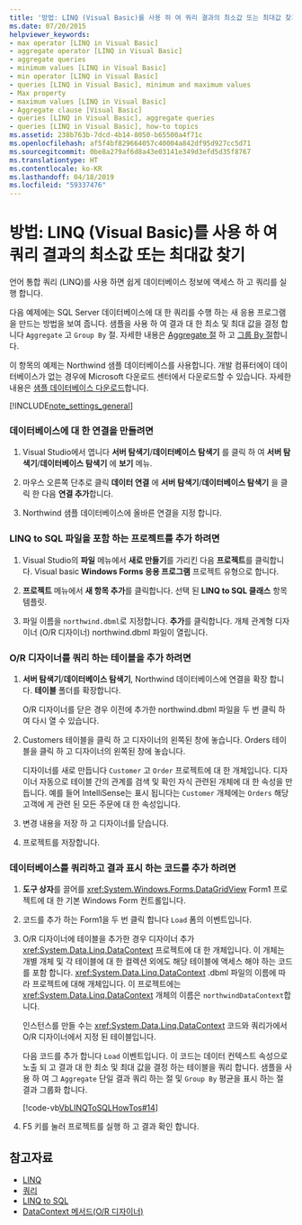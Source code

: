```yaml
---
title: '방법: LINQ (Visual Basic)를 사용 하 여 쿼리 결과의 최소값 또는 최대값 찾기'
ms.date: 07/20/2015
helpviewer_keywords:
- max operator [LINQ in Visual Basic]
- aggregate operator [LINQ in Visual Basic]
- aggregate queries
- minimum values [LINQ in Visual Basic]
- min operator [LINQ in Visual Basic]
- queries [LINQ in Visual Basic], minimum and maximum values
- Max property
- maximum values [LINQ in Visual Basic]
- Aggregate clause [Visual Basic]
- queries [LINQ in Visual Basic], aggregate queries
- queries [LINQ in Visual Basic], how-to topics
ms.assetid: 238b763b-7dcd-4b14-8050-b65500a4f71c
ms.openlocfilehash: af5f4bf829664057c40004a842df95d927cc5d71
ms.sourcegitcommit: 0be8a279af6d8a43e03141e349d3efd5d35f8767
ms.translationtype: HT
ms.contentlocale: ko-KR
ms.lasthandoff: 04/18/2019
ms.locfileid: "59337476"
---
```

# <a name="how-to-find-the-minimum-or-maximum-value-in-a-query-result-by-using-linq-visual-basic"></a>방법: LINQ (Visual Basic)를 사용 하 여 쿼리 결과의 최소값 또는 최대값 찾기
언어 통합 쿼리 (LINQ)를 사용 하면 쉽게 데이터베이스 정보에 액세스 하 고 쿼리를 실행 합니다.  
  
 다음 예제에는 SQL Server 데이터베이스에 대 한 쿼리를 수행 하는 새 응용 프로그램을 만드는 방법을 보여 줍니다. 샘플을 사용 하 여 결과 대 한 최소 및 최대 값을 결정 합니다 `Aggregate` 고 `Group By` 절. 자세한 내용은 [Aggregate 절](../../../../visual-basic/language-reference/queries/aggregate-clause.md) 하 고 [그룹 By 절](../../../../visual-basic/language-reference/queries/group-by-clause.md)합니다.  
  
 이 항목의 예제는 Northwind 샘플 데이터베이스를 사용합니다. 개발 컴퓨터에이 데이터베이스가 없는 경우에 Microsoft 다운로드 센터에서 다운로드할 수 있습니다. 자세한 내용은 [샘플 데이터베이스 다운로드](../../../../framework/data/adonet/sql/linq/downloading-sample-databases.md)합니다.  
  
[!INCLUDE[note_settings_general](~/includes/note-settings-general-md.md)]  
  
### <a name="to-create-a-connection-to-a-database"></a>데이터베이스에 대 한 연결을 만들려면  
  
1. Visual Studio에서 엽니다 **서버 탐색기**/**데이터베이스 탐색기** 를 클릭 하 여 **서버 탐색기**/**데이터베이스 탐색기** 에 **보기** 메뉴.  
  
2. 마우스 오른쪽 단추로 클릭 **데이터 연결** 에 **서버 탐색기**/**데이터베이스 탐색기** 을 클릭 한 다음 **연결 추가**합니다.  
  
3. Northwind 샘플 데이터베이스에 올바른 연결을 지정 합니다.  
  
### <a name="to-add-a-project-that-contains-a-linq-to-sql-file"></a>LINQ to SQL 파일을 포함 하는 프로젝트를 추가 하려면  
  
1. Visual Studio의 **파일** 메뉴에서 **새로 만들기**를 가리킨 다음 **프로젝트**를 클릭합니다. Visual basic **Windows Forms 응용 프로그램** 프로젝트 유형으로 합니다.  
  
2. **프로젝트** 메뉴에서 **새 항목 추가**를 클릭합니다. 선택 된 **LINQ to SQL 클래스** 항목 템플릿.  
  
3. 파일 이름을 `northwind.dbml`로 지정합니다. **추가**를 클릭합니다. 개체 관계형 디자이너 (O/R 디자이너) northwind.dbml 파일이 열립니다.  
  
### <a name="to-add-tables-to-query-to-the-or-designer"></a>O/R 디자이너를 쿼리 하는 테이블을 추가 하려면  
  
1. **서버 탐색기**/**데이터베이스 탐색기**, Northwind 데이터베이스에 연결을 확장 합니다. **테이블** 폴더를 확장합니다.  
  
     O/R 디자이너를 닫은 경우 이전에 추가한 northwind.dbml 파일을 두 번 클릭 하 여 다시 열 수 있습니다.  
  
2. Customers 테이블을 클릭 하 고 디자이너의 왼쪽된 창에 놓습니다. Orders 테이블을 클릭 하 고 디자이너의 왼쪽된 창에 놓습니다.  
  
     디자이너를 새로 만듭니다 `Customer` 고 `Order` 프로젝트에 대 한 개체입니다. 디자이너 자동으로 테이블 간의 관계를 검색 및 확인 자식 관련된 개체에 대 한 속성을 만듭니다. 예를 들어 IntelliSense는 표시 됩니다는 `Customer` 개체에는 `Orders` 해당 고객에 게 관련 된 모든 주문에 대 한 속성입니다.  
  
3. 변경 내용을 저장 하 고 디자이너를 닫습니다.  
  
4. 프로젝트를 저장합니다.  
  
### <a name="to-add-code-to-query-the-database-and-display-the-results"></a>데이터베이스를 쿼리하고 결과 표시 하는 코드를 추가 하려면  
  
1. **도구 상자**를 끌어를 <xref:System.Windows.Forms.DataGridView> Form1 프로젝트에 대 한 기본 Windows Form 컨트롤입니다.  
  
2. 코드를 추가 하는 Form1을 두 번 클릭 합니다 `Load` 폼의 이벤트입니다.  
  
3. O/R 디자이너에 테이블을 추가한 경우 디자이너 추가 <xref:System.Data.Linq.DataContext> 프로젝트에 대 한 개체입니다. 이 개체는 개별 개체 및 각 테이블에 대 한 컬렉션 외에도 해당 테이블에 액세스 해야 하는 코드를 포함 합니다. <xref:System.Data.Linq.DataContext> .dbml 파일의 이름에 따라 프로젝트에 대해 개체입니다. 이 프로젝트에는 <xref:System.Data.Linq.DataContext> 개체의 이름은 `northwindDataContext`합니다.  
  
     인스턴스를 만들 수는 <xref:System.Data.Linq.DataContext> 코드와 쿼리가에서 O/R 디자이너에서 지정 된 테이블입니다.  
  
     다음 코드를 추가 합니다 `Load` 이벤트입니다. 이 코드는 데이터 컨텍스트 속성으로 노출 되 고 결과 대 한 최소 및 최대 값을 결정 하는 테이블을 쿼리 합니다. 샘플을 사용 하 여 그 `Aggregate` 단일 결과 쿼리 하는 절 및 `Group By` 평균을 표시 하는 절 결과 그룹화 합니다.  
  
     [!code-vb[VbLINQToSQLHowTos#14](~/samples/snippets/visualbasic/VS_Snippets_VBCSharp/VbLINQtoSQLHowTos/VB/Form7.vb#14)]  
  
4. F5 키를 눌러 프로젝트를 실행 하 고 결과 확인 합니다.  
  
## <a name="see-also"></a>참고자료

- [LINQ](../../../../visual-basic/programming-guide/language-features/linq/index.md)
- [쿼리](../../../../visual-basic/language-reference/queries/index.md)
- [LINQ to SQL](../../../../framework/data/adonet/sql/linq/index.md)
- [DataContext 메서드(O/R 디자이너)](/visualstudio/data-tools/datacontext-methods-o-r-designer)
